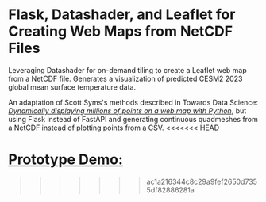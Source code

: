 # Flask, Datashader, and Leaflet for Creating Web Maps from NetCDF Files

Leveraging Datashader for on-demand tiling to create a Leaflet web map from a NetCDF file. Generates a visualization of predicted CESM2 2023 global mean surface temperature data. 

An adaptation of Scott Syms's methods described in Towards Data Science: _[Dynamically displaying millions of points on a web map with Python](https://towardsdatascience.com/dynamically-displaying-millions-of-points-on-a-web-map-with-python-ae2b39b2ebf)_, but using Flask instead of FastAPI and generating continuous quadmeshes from a NetCDF instead of plotting points from a CSV.
<<<<<<< HEAD

[Prototype Demo:](static/datashader.gif)
=======
>>>>>>> ac1a216344c8c29a9fef2650d7355df82886281a
